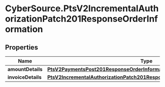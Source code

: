 # CyberSource.PtsV2IncrementalAuthorizationPatch201ResponseOrderInformation

## Properties
Name | Type | Description | Notes
------------ | ------------- | ------------- | -------------
**amountDetails** | [**PtsV2PaymentsPost201ResponseOrderInformationAmountDetails**](PtsV2PaymentsPost201ResponseOrderInformationAmountDetails.md) |  | [optional] 
**invoiceDetails** | [**PtsV2IncrementalAuthorizationPatch201ResponseOrderInformationInvoiceDetails**](PtsV2IncrementalAuthorizationPatch201ResponseOrderInformationInvoiceDetails.md) |  | [optional] 


